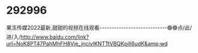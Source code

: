 # 292996
果冻传媒2022最新,甜甜的视频在线观看----------------------------🟢🟢点/此/进/入/http://www.baidu.com/link?url=NoK8PT47PahMhFH8Vie_jnciyIKNTTtVBQKpill6udK&amp;wd
